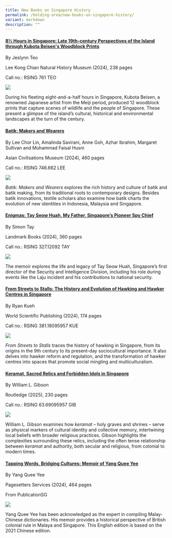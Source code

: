 ```yaml
---
title: New Books on Singapore History
permalink: /holding-area/new-books-on-singapore-history/
variant: markdown
description: ""
---
```

#### **[8½ Hours in Singapore: Late 19th-century Perspectives of the Island through Kubota Beisen's Woodblock Prints](https://eservice.nlb.gov.sg/redir/itemdetails?bid=300055348)**
By Jeslynn Teo 

Lee Kong Chian Natural History Museum (2024), 238 pages

Call no.: RSING 761 TEO 


![](/images/Vol%2020%20Issue%203/New%20Books/books_.jpg)

During his fleeting eight-and-a-half hours in Singapore, Kubota Beisen, a renowned Japanese artist from the Meiji period, produced 12 woodblock prints that capture scenes of wildlife and the people of Singapore. These present a glimpse of the island’s cultural, historical and environmental landscapes at the turn of the century.


#### **[Batik: Makers and Wearers](https://eservice.nlb.gov.sg/redir/itemdetails?bid=300071163)**
By Lee Chor Lin, Amalinda Savirani, Anne Goh, Azhar Ibrahim, Margaret Sullivan and Muhammad Faisal Husni 


Asian Civilisations Museum (2024), 460 pages

Call no.: RSING 746.662 LEE


![](/images/Vol%2020%20Issue%203/New%20Books/books_.jpg)

_Batik: Makers and Wearers_ explores the rich history and culture of batik and batik making, from its traditional roots to contemporary designs. Besides batik innovations, textile scholars also examine how batik charts the evolution of new identities in Indonesia, Malaysia and Singapore.



#### **[Enigmas: 		Tay Seow Huah, My Father, Singapore’s Pioneer Spy Chief](https://eservice.nlb.gov.sg/redir/itemdetails?bid=300038279)**
By Simon Tay 


Landmark Books (2024), 360 pages

Call no.: RSING 327.12092 TAY


![](/images/Vol%2020%20Issue%203/New%20Books/books_.jpg)

The memoir explores the life and legacy of Tay Seow Huah, Singapore’s first director of the Security and Intelligence Division, including his role during events like the Laju incident and his contributions to national security.



#### **[From Streets to Stalls: The History and Evolution of Hawking and Hawker Centres in Singapore](https://eservice.nlb.gov.sg/redir/itemdetails?bid=300064010)**
By Ryan Kueh


World Scientific Publishing (2024), 174 pages

Call no.: RSING 381.18095957 KUE


![](/images/Vol%2020%20Issue%203/New%20Books/books_.jpg)

_From Streets to Stalls_ traces the history of hawking in Singapore, from its origins in the 9th century to its present-day sociocultural importance. It also delves into hawker reform and regulation, and the transformation of hawker centres into spaces that promote social mingling and multiculturalism.



#### **[Keramat, Sacred Relics and Forbidden Idols in Singapore](https://eservice.nlb.gov.sg/redir/itemdetails?bid=300071320)**
By William L. Gibson


Routledge (2025), 230 pages

Call no.: RSING 63.69095957 GIB  


![](/images/Vol%2020%20Issue%203/New%20Books/books_.jpg)

William L. Gibson examines how _keramat_ – holy graves and shrines – serve as physical markers of cultural identity and collective memory, intertwining local beliefs with broader religious practices. Gibson highlights the complexities surrounding these relics, including the often tense relationship between _keramat_ and authority, both secular and religious, from colonial to modern times.



#### **[Tapping Words, Bridging Cultures: 	Memoir of Yang Quee Yee  ](https://eservice.nlb.gov.sg/redir/itemdetails?bid=300072925)**
By Yang Quee Yee 


Pagesetters Services (2024), 464 pages 

From PublicationSG  


![](/images/Vol%2020%20Issue%203/New%20Books/books_.jpg)

Yang Quee Yee has been acknowledged as the expert in compiling Malay-Chinese dictionaries. His memoir provides a historical perspective of British colonial rule in Malaya and Singapore. This English edition is based on the 2021 Chinese edition.